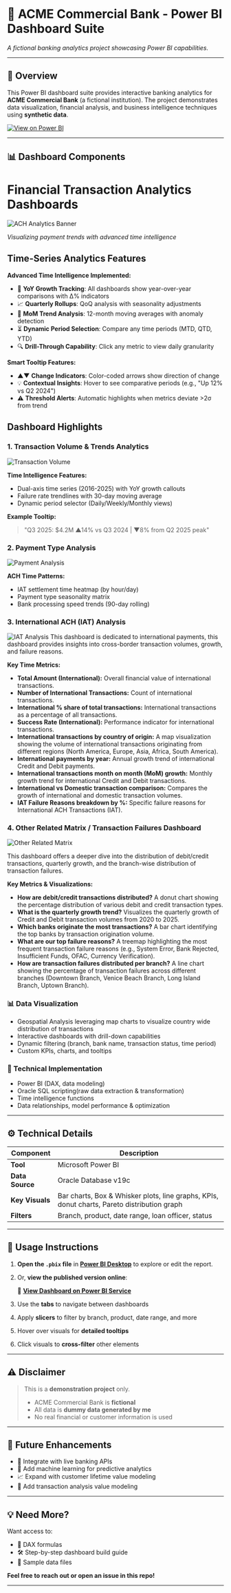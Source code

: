 # 💼 ACME Commercial Bank - Power BI Dashboard Suite

*A fictional banking analytics project showcasing Power BI capabilities.*

---

## 📌 Overview

This Power BI dashboard suite provides interactive banking analytics for **ACME Commercial Bank** (a fictional institution). The project demonstrates data visualization, financial analysis, and business intelligence techniques using **synthetic data**.
<p>
  <a href="https://app.powerbi.com/view?r=eyJrIjoiMDVlMDgzZmItNWM0MS00OWVhLTk2MjQtN2I5NzkwMjAxZjQ1IiwidCI6IjRlYTFiNmIzLWUzZTItNGRmYi1hOGI3LWQ0MmRlNTlhNTVmZSIsImMiOjN9&pageName=5f04fb2ea6eb6d18b4a2" target="_blank">
    <img src="https://img.shields.io/badge/View_on-PowerBI_Service-blue?logo=powerbi" alt="View on Power BI">
  </a>
</p>

---

## 📊 Dashboard Components

# Financial Transaction Analytics Dashboards

![ACH Analytics Banner](./images/banner_image.jpg)

*Visualizing payment trends with advanced time intelligence*

## Time-Series Analytics Features

**Advanced Time Intelligence Implemented:**
- 🚀 **YoY Growth Tracking**: All dashboards show year-over-year comparisons with Δ% indicators
- 📈 **Quarterly Rollups**: QoQ analysis with seasonality adjustments
- 📅 **MoM Trend Analysis**: 12-month moving averages with anomaly detection
- ⏳ **Dynamic Period Selection**: Compare any time periods (MTD, QTD, YTD)
- 🔍 **Drill-Through Capability**: Click any metric to view daily granularity

**Smart Tooltip Features:**
- ▲▼ **Change Indicators**: Color-coded arrows show direction of change
- 💡 **Contextual Insights**: Hover to see comparative periods (e.g., "Up 12% vs Q2 2024")
- ⚠️ **Threshold Alerts**: Automatic highlights when metrics deviate >2σ from trend

## Dashboard Highlights

### 1. Transaction Volume & Trends Analytics
![Transaction Volume](./images/1_transaction_trend_analytics.jpg)

**Time Intelligence Features:**
- Dual-axis time series (2016-2025) with YoY growth callouts
- Failure rate trendlines with 30-day moving average
- Dynamic period selector (Daily/Weekly/Monthly views)

**Example Tooltip:**
> "Q3 2025: $4.2M ▲14% vs Q3 2024 | ▼8% from Q2 2025 peak"

### 2. Payment Type Analysis
![Payment Analysis](./images/2_payment_type_analysis.jpg)

**ACH Time Patterns:**
- IAT settlement time heatmap (by hour/day)
- Payment type seasonality matrix
- Bank processing speed trends (90-day rolling)

### 3. International ACH (IAT) Analysis
![IAT Analysis](./images/3_international_payments_analysis.jpg)
This dashboard is dedicated to international payments, this dashboard provides insights into cross-border transaction volumes, growth, and failure reasons.

**Key Time Metrics:**

* **Total Amount (International):** Overall financial value of international transactions.
* **Number of International Transactions:** Count of international transactions.
* **International % share of total transactions:** International transactions as a percentage of all transactions.
* **Success Rate (International):** Performance indicator for international transactions.
* **International transactions by country of origin:** A map visualization showing the volume of international transactions originating from different regions (North America, Europe, Asia, Africa, South America).
* **International payments by year:** Annual growth trend of international Credit and Debit payments.
* **International transactions month on month (MoM) growth:** Monthly growth trend for international Credit and Debit transactions.
* **International vs Domestic transaction comparison:** Compares the growth of international and domestic transaction volumes.
* **IAT Failure Reasons breakdown by %:** Specific failure reasons for International ACH Transactions (IAT).


### 4. Other Related Matrix / Transaction Failures Dashboard

![Other Related Matrix](./images/4_other_related_matrix.jpg)

This dashboard offers a deeper dive into the distribution of debit/credit transactions, quarterly growth, and the branch-wise distribution of transaction failures.

**Key Metrics & Visualizations:**

* **How are debit/credit transactions distributed?** A donut chart showing the percentage distribution of various debit and credit transaction types.
* **What is the quarterly growth trend?** Visualizes the quarterly growth of Credit and Debit transaction volumes from 2020 to 2025.
* **Which banks originate the most transactions?** A bar chart identifying the top banks by transaction origination volume.
* **What are our top failure reasons?** A treemap highlighting the most frequent transaction failure reasons (e.g., System Error, Bank Rejected, Insufficient Funds, OFAC, Currency Verification).
* **How are transaction failures distributed per branch?** A line chart showing the percentage of transaction failures across different branches (Downtown Branch, Venice Beach Branch, Long Island Branch, Uptown Branch).



### 📊 Data Visualization
- Geospatial Analysis leveraging map charts to visualize country wide distribution of transactions
- Interactive dashboards with drill-down capabilities
- Dynamic filtering (branch, bank name, transaction status, time period)
- Custom KPIs, charts, and tooltips

### 🧠 Technical Implementation
- Power BI (DAX, data modeling)
- Oracle SQL scripting(raw data extraction & transformation)
- Time intelligence functions
- Data relationships, model performance & optimization


---

## ⚙️ Technical Details

| Component         | Description                      |
|------------------|----------------------------------|
| **Tool**          | Microsoft Power BI               |
| **Data Source**   | Oracle Database v19c      |
| **Key Visuals**   | Bar charts, Box & Whisker plots, line graphs, KPIs, donut charts, Pareto distribution graph |
| **Filters**       | Branch, product, date range, loan officer,  status |

---

## 📖 Usage Instructions


1. **Open the `.pbix` file** in [**Power BI Desktop**](https://powerbi.microsoft.com/desktop/) to explore or edit the report.
2. Or, **view the published version online**:

   🔗 [**View Dashboard on Power BI Service**](https://app.powerbi.com/view?r=eyJrIjoiNTczZDdlOTgtMjZmNi00MDBiLTgzYWItOTJjNWVkODE2NDEyIiwidCI6IjRlYTFiNmIzLWUzZTItNGRmYi1hOGI3LWQ0MmRlNTlhNTVmZSIsImMiOjN9&pageName=5f04fb2ea6eb6d18b4a2)

2. Use the **tabs** to navigate between dashboards
3. Apply **slicers** to filter by branch, product, date range, and more
4. Hover over visuals for **detailed tooltips**
5. Click visuals to **cross-filter** other elements

---

## ⚠️ Disclaimer

> This is a **demonstration project** only.
>
> - ACME Commercial Bank is **fictional**
> - All data is **dummy data generated by me**
> - No real financial or customer information is used

---

## 🚀 Future Enhancements

- 🔗 Integrate with live banking APIs
- 🤖 Add machine learning for predictive analytics
- 📈 Expand with customer lifetime value modeling
- 🏦 Add transaction analysis value modeling

---

## 💡 Need More?

Want access to:
- 💬 DAX formulas
- 🛠 Step-by-step dashboard build guide
- 📁 Sample data files

**Feel free to reach out or open an issue in this repo!**

---
